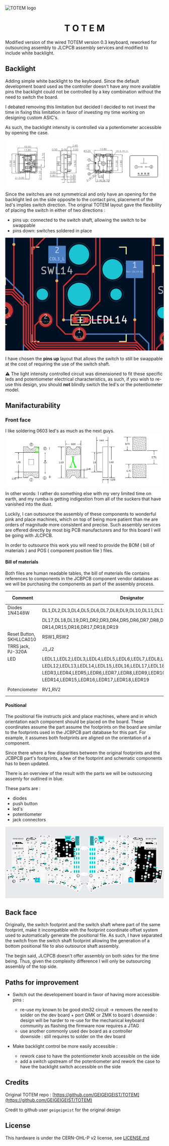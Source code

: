<picture align="center">
  <source media="(prefers-color-scheme: dark)" srcset="/docs/images/TOTEM_logo_dark.svg">
  <source media="(prefers-color-scheme: light)" srcset="/docs/images/TOTEM_logo_bright.svg">
  <img alt="TOTEM logo" src="/docs/images/TOTEM_logo_dark.svg">
</picture>

<h1 align="center">T O T E M</h1>

Modified version of the wired TOTEM version 0.3 keyboard, reworked for outsourcing assembly to JLCPCB assembly services and modified to include white backlight.

## Backlight 

Adding simple white backlight to the keyboard. 
Since the default development board used as the controller doesn't have any more available pins 
the backlight could not be controlled by a key combination without the need to switch the board.

I debated removing this limitation but decided I decided to not invest the time in fixing this limitation
in favor of investing my time working on designing custom ASIC's. 

As such, the backlight intensity is controlled via a potentiometer accessible by opening the case. 

![switch](/docs/images/switch.png)

Since the switches are not symmetrical and only have an opening for the backlight led on the side opposite to the contact pins, placement 
of the led's implies switch direction. 
The original TOTEM layout gave the flexibility of placing the switch in either of two directions :
 
- pins up: connected to the switch shaft, allowing the switch to be swappable
- pins down: switches soldered in place 

![layout](/docs/images/layout.png)

I have chosen the **pins up** layout that allows the switch to still be swappable at the cost of requiring the use of the switch shaft.


:warning: The light intensity controlled circuit was dimensioned to fit these specific leds and potentiometer electrical characteristics, as such,
if you wish to re-use this design, you should **not** blindly switch the led's or the potentiometer model. 


## Manifacturability 

### Front face 

I like soldering 0603 led's as much as the next guys.
![0603](/docs/images/0603.png)
 
In other words: I rather do something else with my very limited time on earth, and my rumba is getting indigestion from all of the suckers that have vanished into the dust. 


Luckily, I can outsource the assembly of these components to wonderful pink and place machines, which on top of 
being more patient than me are orders of magnitude more consistent and precise. Such assembly services are 
offered directly by most big PCB manufacturers and for this board I will be going with JLCPCB. 

In order to outsource this work you will need to provide the BOM ( bill of materials ) and POS ( component position file ) files.

#### Bill of materials

Both files are human readable tables, the bill of materials file contains references to components in the JCBPCB component vendor database
as we will be purchasing the components as part of the assembly process. 

| Comment                  | Designator                                                                 | Footprint    | JLCPCB Part |
|---------------------------|----------------------------------------------------------------------------|--------------|---------------------------|
| Diodes 1N4148W           | DL1,DL2,DL3,DL4,DL5,DL6,DL7,DL8,DL9,DL10,DL11,DL12,DL13,DL14,DL15,DL16,   | SOD-123      | C2099                     |
|                           | DL17,DL18,DL19,DR1,DR2,DR3,DR4,DR5,DR6,DR7,DR8,DR9,DR10,DR11,DR12,DR13,   |              |                           |
|                           | DR14,DR15,DR16,DR17,DR18,DR19                                             |              |                           |
| Reset Button, SKHLLCA010 | RSW1,RSW2                                                                  | SKHLLCA010   | C139766                   |
| TRRS jack, PJ-320A       | J1,J2                                                                     | PJ-320A      | C2884926                  |
| LED                      | LEDL1,LEDL2,LEDL3,LEDL4,LEDL5,LEDL6,LEDL7,LEDL8,LEDL9,LEDL10,LEDL11,      | KT-0603W     | C2290                     |
|                           | LEDL12,LEDL13,LEDL14,LEDL15,LEDL16,LEDL17,LEDL18,LEDL19,LEDR1,LEDR2,      |              |                           |
|                           | LEDR3,LEDR4,LEDR5,LEDR6,LEDR7,LEDR8,LEDR9,LEDR10,LEDR11,LEDR12,LEDR13,    |              |                           |
|                           | LEDR14,LEDR15,LEDR16,LEDR17,LEDR18,LEDR19                                 |              |                           |
| Potenciometer            | RV1,RV2                                                                   | GF063P1-B201 | C128076                   |


#### Positional 

The positional file instructs pick and place machines, where and in which orientation each component should be placed on the board. 
These coordinates assume the part assume the footprints on the board are similar to the footprints used in the JCBPCB part database for this part. 
For example, it assumes both footprints are aligned on the orientation of a component. 

Since there where a few disparities between the original footprints and the JCBPCB part's footprints, a few of the footprint and schematic components 
has to been updated.

There is an overview of the result with the parts we will be outsourcing assemly for outlined in blue. 

These parts are : 

- diodes
- push button
- led's
- potentiometer
- jack connectors

![assembly](/docs/images/TOTEM_PCB_assembly.png)

## Back face 

Originally, the switch footprint and the switch shaft where part of the same footprint, make it incompatible with the 
footprint coordinate offset system used to automatically generate the positional file. 
As such, I have separated the switch from the switch shaft footprint allowing the generation of a bottom positional file to also outsource
shaft assembly. 

The begin said, JLCPCB doesn't offer assembly on both sides for the time being.
Thus, given the complexity difference I will only be outsourcing assembly of the top side.   

## Paths for improvement

- Switch out the developement board in favor of having more accessible pins : 
    - re-use my known to be good stm32 circuit -> removes the need to solder on the dev board + port QMK or ZMK to board \ 
        downside : design will be harder to re-use for the mechanical keyboard community as flashing the firmware now requires a JTAG
    - use another commonly used dev board as a controller \
        downside : still requires to solder on the dev board 

- Make backlight control be more easily accessible : 
    - rework case to have the potentiometer knob accessible on the side
    - add a switch upstream of the potentiometer and rework the case to have the backlight switch accessible on the side

## Credits

Original TOTEM repo : [https://github.com/GEIGEIGEIST/TOTEM](https://github.com/GEIGEIGEIST/TOTEM)

Credit to github user `geigeigeist` for the original design

## License

This hardware is under the CERN-OHL-P v2 license, see [LICENSE.md](LICENSE.md) 

